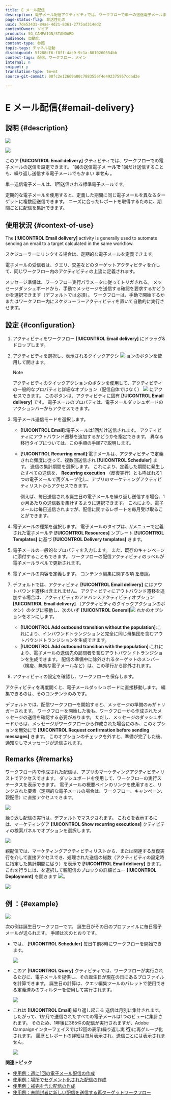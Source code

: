 ```yaml
---
title: E メール配信
description: 電子メール配信アクティビティでは、ワークフローで単一の送信電子メールまたは定期的な電子メールを送信するように設定できます。
page-status-flag: 非活性化の
uuid: 7de53431-84ae-4d21-8361-2775ad314ed2
contentOwner: ソビア
products: SG_CAMPAIGN/STANDARD
audience: 自動化
content-type: 参照
topic-tags: チャネル活動
discoiquuid: 5f288cf6-f8ff-4ac9-9c1a-8010260554bb
context-tags: 配信，ワークフロー，メイン
internal: n
snippet: y
translation-type: tm+mt
source-git-commit: 00fc2e12669a00c788355ef4e492375957cdad2e

---
```



# E メール配信{#email-delivery}

## 説明 {#description}

![](assets/email.png)

![](assets/recurrentemail.png)

このア **[!UICONTROL Email delivery]** クティビティでは、ワークフローでの電子メールの送信を設定できます。 1回の送信電子メ **ールで** 1回だけ送信することも、繰り返し送信する電子メールでもかまい **ません** 。

単一送信電子メールは、1回送信される標準電子メールです。

定期的な電子メールを使用すると、定義した期間に同じ電子メールを異なるターゲットに複数回送信できます。 ニーズに合ったレポートを取得するために、期間ごとに配信を集計できます。

## 使用状況 {#context-of-use}

The **[!UICONTROL Email delivery]** activity is generally used to automate sending an email to a target calculated in the same workflow.

スケジューラーにリンクする場合は、定期的な電子メールを定義できます。

電子メールの受信者は、クエリ、交差などのターゲットアクティビティを介して、同じワークフロー内のアクティビティの上流に定義されます。

メッセージ準備は、ワークフロー実行パラメータに従ってトリガされる。 メッセージダッシュボードから、手動でメッセージを送信する確認を要求するかどうかを選択できます（デフォルトでは必須）。 ワークフローは、手動で開始するかまたはワークフロー内にスケジューラーアクティビティを置いて自動的に実行させます。

## 設定 {#configuration}

1. アクティビティをワークフロー **[!UICONTROL Email delivery]** にドラッグ&amp;ドロップします。
1. アクティビティを選択し、表示されるクイックアクシ ![](assets/edit_darkgrey-24px.png) ョンのボタンを使用して開きます。

   >[!NOTE]
   >
   >アクティビティのクイックアクションのボタンを使用して、アクティビティの一般的なプロパティと詳細なオプション（配信自体ではなく） ![](assets/dlv_activity_params-24px.png) にアクセスできます。 このボタンは、アクティビティに固有 **[!UICONTROL Email delivery]** です。 電子メールのプロパティは、電子メールダッシュボードのアクションバーからアクセスできます。

1. 電子メール送信モードを選択します。

   * **[!UICONTROL Email]**:電子メールは1回だけ送信されます。 アクティビティにアウトバウンド遷移を追加するかどうかを指定できます。 異なる移行タイプについては、この手順の手順7で説明します。
   * **[!UICONTROL Recurring email]**:電子メールは、アクティビティで定義された頻度に従って、複数回送信され **[!UICONTROL Scheduler]** ます。 送信の集計期間を選択します。 これにより、定義した期間に発生したすべての送信を、 **Recurring execution** （反復実行）とも呼ばれる1つの電子メールで再グループ化し、アプリのマーケティングアクティビティリストからアクセスできます。

      例えば、毎日送信される誕生日の電子メールを繰り返し送信する場合、1か月あたりの送信数を集計するように選択できます。 これにより、電子メールは毎日送信されますが、配信に関するレポートを毎月受け取ることができます。

1. 電子メールの種類を選択します。 電子メールのタイプは、//メニューで定義された電子メールテ **[!UICONTROL Resources]** ンプレート **[!UICONTROL Templates]** に基づ **[!UICONTROL Delivery templates]** きます。
1. 電子メールの一般的なプロパティを入力します。 また、既存のキャンペーンに添付することもできます。 ワークフローの配信アクティビティのラベルが電子メールラベルで更新されます。
1. 電子メールの内容を定義します。 コンテンツ編集に関する項 [を参照](../../designing/using/overview.md)。
1. デフォルトでは、アクティビティ **[!UICONTROL Email delivery]** にはアウトバウンド遷移は含まれません。 アクティビティにアウトバウンド遷移を追加する場合は、アクティビティのアドバンスアクティビティオプション **[!UICONTROL Email delivery]** （アクティビティのクイックアクションのボタン）のタブに移動し、次のいず **[!UICONTROL General]**![](assets/dlv_activity_params-24px.png) れかのオプションをオンにします。

   * **[!UICONTROL Add outbound transition without the population]**:これにより、インバウンドトランジションと完全に同じ母集団を含むアウトバウンドトランジションを生成できます。
   * **[!UICONTROL Add outbound transition with the population]**:これにより、電子メールの送信先の訪問者を含むアウトバウンドトランジションを生成できます。 配信の準備中に除外されるターゲットのメンバー（検疫、無効な電子メールなど）は、この移行から除外されます。

1. アクティビティの設定を確認し、ワークフローを保存します。

アクティビティを再度開くと、電子メールダッシュボードに直接移動します。 編集できるのは、そのコンテンツのみです。

デフォルトでは、配信ワークフローを開始すると、メッセージの準備のみがトリガーされます。 ワークフローを開始した後も、ワークフローから作成されたメッセージの送信を確認する必要があります。 ただし、メッセージのダッシュボードからは、メッセージがワークフローから作成された場合にのみ、このオプションを無効にで **[!UICONTROL Request confirmation before sending messages]** きます。 このオプションのチェックを外すと、準備が完了した後、通知なしでメッセージが送信されます。

## Remarks {#remarks}

ワークフロー内で作成された配信は、アプリのマーケティングアクティビティリストでアクセスできます。 ダッシュボードを使用して、ワークフローの実行ステータスを表示できます。 電子メールの概要ペインのリンクを使用すると、リンクされた要素（定期的な電子メールの場合は、ワークフロー、キャンペーン、親配信）に直接アクセスできます。

![](assets/wkf_display_recurrent_executions_2.png)

繰り返し配信の実行は、デフォルトでマスクされます。 これらを表示するには、マーケティングア **[!UICONTROL Show recurring executions]** クティビティの検索パネルでオプションを選択します。

![](assets/wkf_display_recurrent_executions.png)

親配信では、マーケティングアクティビティリストから、または関連する反復実行を介して直接アクセスでき、処理された送信の総数（アクティビティの設定時に指定した集計期間に従う）を表示で **[!UICONTROL Email delivery]** きます。 これを行うには、を選択して親配信のブロックの詳細ビュー **[!UICONTROL Deployment]** を開きます ![](assets/wkf_dlv_detail_button.png)。

![](assets/wkf_display_recurrent_executions_3.png)

## 例 ：{#example}

![](assets/wkf_delivery_example_1.png)

次の例は誕生日ワークフローです。 誕生日がその日のプロファイルに毎日電子メールが送られます。 手順は次のとおりです。

* では、 **[!UICONTROL Scheduler]** 毎日午前8時にワークフローを開始できます。

   ![](assets/wkf_delivery_example_2.png)

* このア **[!UICONTROL Query]** クティビティでは、ワークフローが実行されるたびに、電子メールを提供し、その誕生日が現在の日にあるプロファイルを計算できます。 誕生日の計算は、クエリ編集ツールのパレットで使用できる定義済みのフィルターを使用して実行されます。

   ![](assets/wkf_delivery_example_3.png)

* これは **[!UICONTROL Email]** 繰り返し起こる 送信は月別に集計されます。 したがって、1か月で送信されたすべての電子メールは1つのビューに集計されます。 そのため、1年後に365件の配信が実行されますが、Adobe Campaignインターフェイスでは12回の表示(繰り返し実 **行**)に再グループ化されます。 履歴とレポートの詳細は毎月表示され、送信ごとには表示されません。

   ![](assets/wkf_delivery_example_4.png)

**関連トピック**

* [使用例：週に1回の電子メール配信の作成](../../automating/using/workflow-weekly-offer.md)
* [使用例：場所でセグメント化された配信の作成](../../automating/using/workflow-segmentation-location.md)
* [使用例：補完を含む配信の作成](../../automating/using/workflow-created-query-with-complement.md)
* [使用例：未開封者に新しい配信を送信する再ターゲットワークフロー](../../automating/using/workflow-cross-channel-retargeting.md)